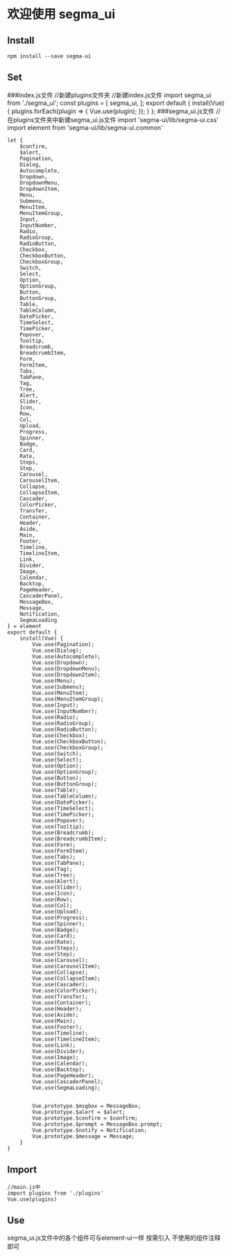 # 欢迎使用 segma_ui

## Install
    npm install --save segma-ui

## Set
###index.js文件
	//新建plugins文件夹
	//新建index.js文件
	import segma_ui from './segma_ui';
	const plugins = [
    	segma_ui,
	];
	export default {
    	install(Vue) {
        	plugins.forEach(plugin => {
            	Vue.use(plugin);
        	});
    	}
	};
###segma_ui.js文件
	//在plugins文件夹中新建segma_ui.js文件
	import 'segma-ui/lib/segma-ui.css'
	import element from 'segma-ui/lib/segma-ui.common'

	let {
		$confirm,
		$alert,
		Pagination,
		Dialog,
		Autocomplete,
		Dropdown,
		DropdownMenu,
		DropdownItem,
		Menu,
		Submenu,
		MenuItem,
		MenuItemGroup,
		Input,
		InputNumber,
		Radio,
		RadioGroup,
		RadioButton,
		Checkbox,
		CheckboxButton,
		CheckboxGroup,
		Switch,
		Select,
		Option,
		OptionGroup,
		Button,
		ButtonGroup,
		Table,
		TableColumn,
		DatePicker,
		TimeSelect,
		TimePicker,
		Popover,
		Tooltip,
		Breadcrumb,
		BreadcrumbItem,
		Form,
		FormItem,
		Tabs,
		TabPane,
		Tag,
		Tree,
		Alert,
		Slider,
		Icon,
		Row,
		Col,
		Upload,
		Progress,
		Spinner,
		Badge,
		Card,
		Rate,
		Steps,
		Step,
		Carousel,
		CarouselItem,
		Collapse,
		CollapseItem,
		Cascader,
		ColorPicker,
		Transfer,
		Container,
		Header,
		Aside,
		Main,
		Footer,
		Timeline,
		TimelineItem,
		Link,
		Divider,
		Image,
		Calendar,
		Backtop,
		PageHeader,
		CascaderPanel,
		MessageBox,
		Message,
		Notification,
		SegmaLoading
	} = element
	export default {
		install(Vue) {
			Vue.use(Pagination);
			Vue.use(Dialog);
			Vue.use(Autocomplete);
			Vue.use(Dropdown);
			Vue.use(DropdownMenu);
			Vue.use(DropdownItem);
			Vue.use(Menu);
			Vue.use(Submenu);
			Vue.use(MenuItem);
			Vue.use(MenuItemGroup);
			Vue.use(Input);
			Vue.use(InputNumber);
			Vue.use(Radio);
			Vue.use(RadioGroup);
			Vue.use(RadioButton);
			Vue.use(Checkbox);
			Vue.use(CheckboxButton);
			Vue.use(CheckboxGroup);
			Vue.use(Switch);
			Vue.use(Select);
			Vue.use(Option);
			Vue.use(OptionGroup);
			Vue.use(Button);
			Vue.use(ButtonGroup);
			Vue.use(Table);
			Vue.use(TableColumn);
			Vue.use(DatePicker);
			Vue.use(TimeSelect);
			Vue.use(TimePicker);
			Vue.use(Popover);
			Vue.use(Tooltip);
			Vue.use(Breadcrumb);
			Vue.use(BreadcrumbItem);
			Vue.use(Form);
			Vue.use(FormItem);
			Vue.use(Tabs);
			Vue.use(TabPane);
			Vue.use(Tag);
			Vue.use(Tree);
			Vue.use(Alert);
			Vue.use(Slider);
			Vue.use(Icon);
			Vue.use(Row);
			Vue.use(Col);
			Vue.use(Upload);
			Vue.use(Progress);
			Vue.use(Spinner);
			Vue.use(Badge);
			Vue.use(Card);
			Vue.use(Rate);
			Vue.use(Steps);
			Vue.use(Step);
			Vue.use(Carousel);
			Vue.use(CarouselItem);
			Vue.use(Collapse);
			Vue.use(CollapseItem);
			Vue.use(Cascader);
			Vue.use(ColorPicker);
			Vue.use(Transfer);
			Vue.use(Container);
			Vue.use(Header);
			Vue.use(Aside);
			Vue.use(Main);
			Vue.use(Footer);
			Vue.use(Timeline);
			Vue.use(TimelineItem);
			Vue.use(Link);
			Vue.use(Divider);
			Vue.use(Image);
			Vue.use(Calendar);
			Vue.use(Backtop);
			Vue.use(PageHeader);
			Vue.use(CascaderPanel);
			Vue.use(SegmaLoading);


			Vue.prototype.$msgbox = MessageBox;
			Vue.prototype.$alert = $alert;
			Vue.prototype.$confirm = $confirm;
			Vue.prototype.$prompt = MessageBox.prompt;
			Vue.prototype.$notify = Notification;
			Vue.prototype.$message = Message;
		}
	}


## Import
	//main.js中
	import plugins from './plugins'
	Vue.use(plugins)
## Use
segma_ui.js文件中的各个组件可与element-ui一样 按需引入
不使用的组件注释即可